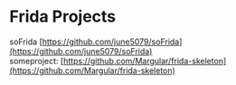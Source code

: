 # Frida Projects

soFrida [https://github.com/june5079/soFrida](https://github.com/june5079/soFrida)  
someproject: [https://github.com/Margular/frida-skeleton](https://github.com/Margular/frida-skeleton)



